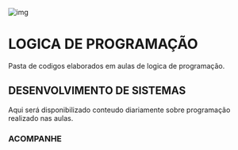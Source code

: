 
![img](https://escolakoru.com.br/wp-content/uploads/2023/04/algoritmos-e-logica-de-programacao-o-que-voce-precisa-saber.jpg)

# LOGICA DE PROGRAMAÇÃO
Pasta de codigos elaborados em aulas de logica de programação.

## __DESENVOLVIMENTO DE SISTEMAS__
Aqui será disponibilizado conteudo diariamente sobre programação realizado nas aulas.

### ACOMPANHE

